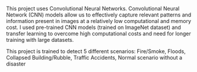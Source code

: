 This project uses Convolutional Neural Networks. Convolutional Neural Network (CNN) models allow us to effectively capture relevant patterns and information present in images at a relatively low computational and memory cost. I used pre-trained CNN models (trained on ImageNet dataset) and transfer learning to overcome high computational costs and need for longer training with large datasets.  

This project is trained to detect 5 different scenarios: 
    Fire/Smoke,
    Floods,
    Collapsed Building/Rubble,
    Traffic Accidents,
    Normal scenario without a disaster





